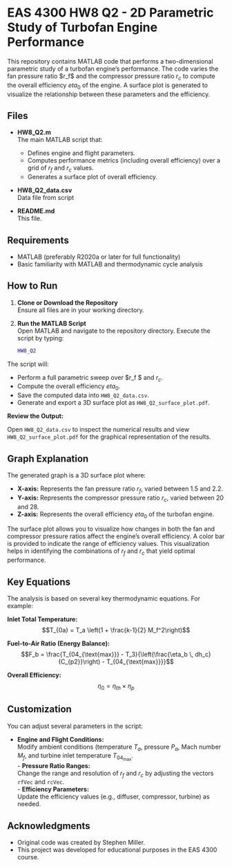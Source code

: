 # EAS 4300 HW8 Q2 - 2D Parametric Study of Turbofan Engine Performance

This repository contains MATLAB code that performs a two-dimensional parametric study of a turbofan engine’s performance. The code varies the fan pressure ratio $r_f\$ and the compressor pressure ratio $r_c$ to compute the overall efficiency $eta_0$ of the engine. A surface plot is generated to visualize the relationship between these parameters and the efficiency.

## Files

- **HW8_Q2.m**  
  The main MATLAB script that:
  - Defines engine and flight parameters.
  - Computes performance metrics (including overall efficiency) over a grid of $r_f$ and $r_c$ values.
  - Generates a surface plot of overall efficiency.
  
- **HW8_Q2_data.csv**  
Data file from script

- **README.md**  
  This file.

## Requirements

- MATLAB (preferably R2020a or later for full functionality)
- Basic familiarity with MATLAB and thermodynamic cycle analysis

## How to Run

1. **Clone or Download the Repository**  
   Ensure all files are in your working directory.

2. **Run the MATLAB Script**  
   Open MATLAB and navigate to the repository directory. Execute the script by typing:
   ```matlab
   HW8_Q2

The script will:

- Perform a full parametric sweep over $r_f $ and $r_c$.
- Compute the overall efficiency $eta_0$.
- Save the computed data into `HW8_Q2_data.csv`.
- Generate and export a 3D surface plot as `HW8_Q2_surface_plot.pdf`.

**Review the Output:**

Open `HW8_Q2_data.csv` to inspect the numerical results and view `HW8_Q2_surface_plot.pdf` for the graphical representation of the results.

## Graph Explanation

The generated graph is a 3D surface plot where:
- **X-axis:** Represents the fan pressure ratio $r_f$, varied between 1.5 and 2.2.  
- **Y-axis:** Represents the compressor pressure ratio $r_c$, varied between 20 and 28.
- **Z-axis:** Represents the overall efficiency $eta_0$ of the turbofan engine.

The surface plot allows you to visualize how changes in both the fan and compressor pressure ratios affect the engine’s overall efficiency. A color bar is provided to indicate the range of efficiency values. This visualization helps in identifying the combinations of $r_f$ and $r_c$ that yield optimal performance.

## Key Equations

The analysis is based on several key thermodynamic equations. For example:

**Inlet Total Temperature:**
$$T_{0a} = T_a \left(1 + \frac{k-1}{2} M_f^2\right)$$

**Fuel-to-Air Ratio (Energy Balance):**
$$F_b = \frac{T_{04_{\text{max}}} - T_3}{\left(\frac{\eta_b \, dh_c}{C_{p2}}\right) - T_{04_{\text{max}}}}$$

**Overall Efficiency:**
$$\eta_0 = \eta_{th} \times \eta_p$$

## Customization

You can adjust several parameters in the script:
- **Engine and Flight Conditions:**  
  Modify ambient conditions (temperature $T_a$, pressure $P_a$, Mach number $M_f$, and turbine inlet temperature $T_{04_{\text{max}}}$.  
\- **Pressure Ratio Ranges:**  
  Change the range and resolution of $r_f$ and $r_c$ by adjusting the vectors `rfVec` and `rcVec`.  
\- **Efficiency Parameters:**  
  Update the efficiency values (e.g., diffuser, compressor, turbine) as needed.

## Acknowledgments

- Original code was created by Stephen Miller.
- This project was developed for educational purposes in the EAS 4300 course.
